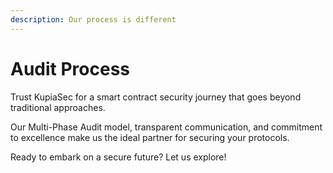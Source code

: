 ```yaml
---
description: Our process is different
---
```


# Audit Process

Trust KupiaSec for a smart contract security journey that goes beyond traditional approaches.&#x20;

Our Multi-Phase Audit model, transparent communication, and commitment to excellence make us the ideal partner for securing your protocols.&#x20;

Ready to embark on a secure future? Let us explore!
